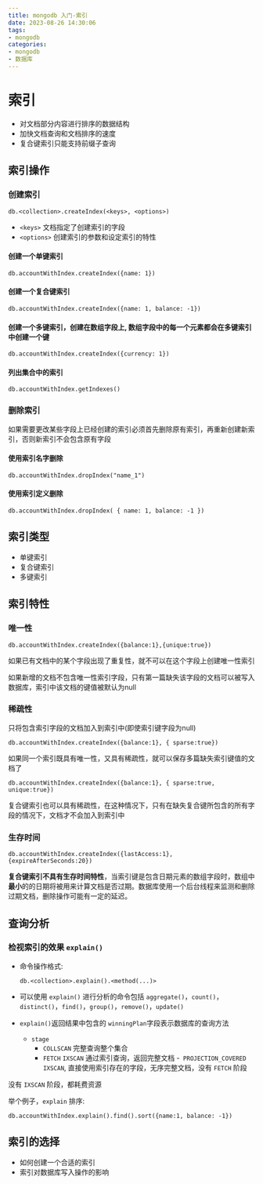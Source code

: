 ```yaml
---
title: mongodb 入门-索引
date: 2023-08-26 14:30:06
tags:
- mongodb
categories:
- mongodb
- 数据库
---
```



# 索引

- 对文档部分内容进行排序的数据结构
- 加快文档查询和文档排序的速度
- 复合键索引只能支持前缀子查询

## 索引操作

### 创建索引

```
db.<collection>.createIndex(<keys>, <options>)
```
- `<keys>` 文档指定了创建索引的字段
- `<options>` 创建索引的参数和设定索引的特性

#### 创建一个单键索引

```shell
db.accountWithIndex.createIndex({name: 1})
```
#### 创建一个复合键索引

```shell
db.accountWithIndex.createIndex({name: 1, balance: -1})
```
#### 创建一个多键索引，创建在数组字段上, 数组字段中的每一个元素都会在多键索引中创建一个键

```shell
db.accountWithIndex.createIndex({currency: 1})
```
#### 列出集合中的索引

```shell
db.accountWithIndex.getIndexes()

```
<!--more-->
### 删除索引

如果需要更改某些字段上已经创建的索引必须首先删除原有索引，再重新创建新索引，否则新索引不会包含原有字段

#### 使用索引名字删除
```shell
db.accountWithIndex.dropIndex("name_1")
```
#### 使用索引定义删除
```shell
db.accountWithIndex.dropIndex( { name: 1, balance: -1 })
```


## 索引类型

- 单键索引
- 复合键索引
- 多键索引

## 索引特性

### 唯一性

```shell
db.accountWithIndex.createIndex({balance:1},{unique:true})
```

如果已有文档中的某个字段出现了重复性，就不可以在这个字段上创建唯一性索引

如果新增的文档不包含唯一性索引字段，只有第一篇缺失该字段的文档可以被写入数据库，索引中该文档的键值被默认为null
### 稀疏性

只将包含索引字段的文档加入到索引中(即使索引键字段为null)

```shell
db.accountWithIndex.createIndex({balance:1}, { sparse:true})
```
如果同一个索引既具有唯一性，又具有稀疏性，就可以保存多篇缺失索引键值的文档了

```shell
db.accountWithIndex.createIndex({balance:1}, { sparse:true, unique:true})

```
复合键索引也可以具有稀疏性，在这种情况下，只有在缺失复合键所包含的所有字段的情况下，文档才不会加入到索引中

### 生存时间

```shell
db.accountWithIndex.createIndex({lastAccess:1},{expireAfterSeconds:20})
```

**复合键索引不具有生存时间特性**，当索引键是包含日期元素的数组字段时，数组中**最小**的的日期将被用来计算文档是否过期。数据库使用一个后台线程来监测和删除过期文档，删除操作可能有一定的延迟。

## 查询分析

### 检视索引的效果 `explain()`

- 命令操作格式:
    ```
    db.<collection>.explain().<method(...)>
    ```
- 可以使用 `explain()` 进行分析的命令包括 `aggregate()`，`count()`，`distinct()`，`find()`，`group()`，`remove()`，`update()`

- `explain()`返回结果中包含的 `winningPlan`字段表示数据库的查询方法
    - `stage`
        - `COLLSCAN` 完整查询整个集合
        - `FETCH` `IXSCAN` 通过索引查询，返回完整文档
        -` PROJECTION_COVERED`  `IXSCAN`, 直接使用索引存在的字段，无序完整文档，没有 `FETCH` 阶段

没有 `IXSCAN` 阶段，都耗费资源

举个例子，`explain` 排序:

```shell
db.accountWithIndex.explain().find().sort({name:1, balance: -1})
```
## 索引的选择

- 如何创建一个合适的索引
- 索引对数据库写入操作的影响
